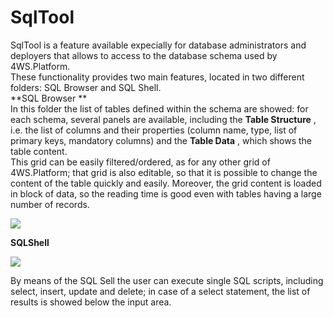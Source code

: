 # SqlTool

SqlTool is a feature available expecially for database administrators and deployers that allows to access to the database schema used by 4WS.Platform.\
These functionality provides two main features, located in two different folders: SQL Browser and SQL Shell.\
**SQL Browser **\
In this folder the list of tables defined within the schema are showed: for each schema, several panels are available, including the **Table Structure** , i.e. the list of columns and their properties (column name, type, list of primary keys, mandatory columns) and the **Table Data** , which shows the table content.\
This grid can be easily filtered/ordered, as for any other grid of 4WS.Platform; that grid is also editable, so that it is possible to change the content of the table quickly and easily. Moreover, the grid content is loaded in block of data, so the reading time is good even with tables having a large number of records.

![](http://4wsplatform.org/wp-content/uploads/2015/12/sqlTool-1024x515.jpg)

**SQLShell**

![](http://4wsplatform.org/wp-content/uploads/2015/12/sqlToolQuery-1024x519.jpg)

By means of the SQL Sell the user can execute single SQL scripts, including select, insert, update and delete; in case of a select statement, the list of results is showed below the input area.
